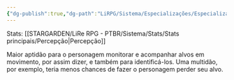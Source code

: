 ```yaml
---
{"dg-publish":true,"dg-path":"LiRPG/Sistema/Especializações/Especializações existentes/Monitoramento.md","permalink":"/li-rpg/sistema/especializacoes/especializacoes-existentes/monitoramento/","created":"2025-01-11T01:32:05.513-03:00","updated":"2025-01-12T02:34:50.457-03:00"}
---
```



Stats: [[STARGARDEN/LiRe RPG - PTBR/Sistema/Stats/Stats principais/Percepção\|Percepção]]

Maior aptidão para o personagem monitorar e acompanhar alvos em movimento, por assim dizer, e também para identificá-los. Uma multidão, por exemplo, teria menos chances de fazer o personagem perder seu alvo.